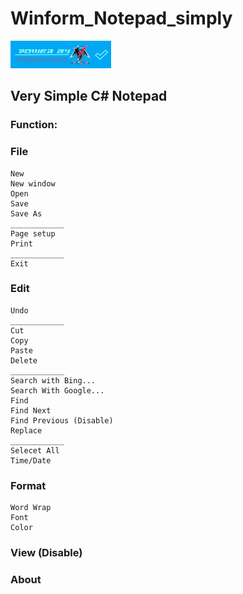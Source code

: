 # Winform_Notepad_simply

[![Mercersi](https://github.com/Mercersi/Winform_Notepad_simply/blob/master/.Capture/Function%20Caption.png)]()

## Very Simple C# Notepad

### Function:

  ### File
  
    New
    New window
    Open
    Save
    Save As
    ____________
    Page setup
    Print
    ____________
    Exit
    
  ### Edit
  
    Undo
    ____________
    Cut
    Copy
    Paste
    Delete
    ____________
    Search with Bing...
    Search With Google...
    Find
    Find Next
    Find Previous (Disable)
    Replace
    ____________
    Selecet All
    Time/Date
    
  ### Format
  
    Word Wrap
    Font
    Color
    
  ### View (Disable)
  
  ### About
